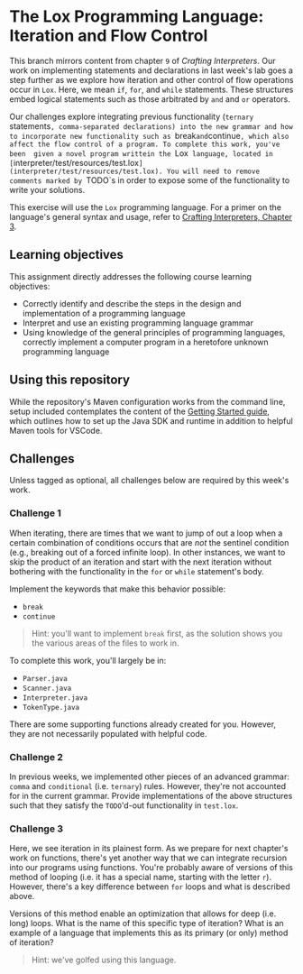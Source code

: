 # The Lox Programming Language: Iteration and Flow Control

This branch mirrors content from chapter `9` of _Crafting Interpreters_. Our work on implementing
statements and declarations in last week's lab goes a step further as we explore how iteration 
and other control of flow operations occur in `Lox`. Here, we mean `if`, `for`, and `while`
statements. These structures embed logical statements such as those arbitrated by `and` and `or`
operators. 

Our challenges explore integrating previous functionality (`ternary` statements`, comma-separated
declarations) into the new grammar and how to incorporate new functionality such as `break` and
`continue`, which also affect the flow control of a program. To complete this work, you've been 
given a novel program writtein the `Lox` language, located in [`interpreter/test/resources/test.lox`](interpreter/test/resources/test.lox).
You will need to remove comments marked by `TODO`s in order to expose some of the functionality to
write your solutions.

This exercise will use the `Lox` programming language. For a primer on the language's general syntax and usage, 
refer to  [Crafting Interpreters, Chapter 3](https://www.craftinginterpreters.com/the-lox-language.html).

## Learning objectives

This assignment directly addresses the following course learning objectives:

* Correctly identify and describe the steps in the design and implementation of a programming language
* Interpret and use an existing programming language grammar
* Using knowledge of the general principles of programming languages, correctly implement a computer program in a heretofore unknown programming language

## Using this repository

While the repository's Maven configuration works from the command line, setup included contemplates
the content of the [Getting Started guide](wiki/Getting-Started), which outlines how to set
up the Java SDK and runtime in addition to helpful Maven tools for VSCode.

## Challenges

Unless tagged as optional, all challenges below are required by this week's work.

### Challenge 1

When iterating, there are times that we want to jump of out a loop when a certain combination of
conditions occurs that are _not_ the sentinel condition (e.g., breaking out of a forced infinite
loop). In other instances, we want to skip the product of an iteration and start with the next
iteration without bothering with the functionality in the `for` or `while` statement's body.

Implement the keywords that make this behavior possible:

* `break`
* `continue`

> Hint: you'll want to implement `break` first, as the solution shows you the various areas
> of the files to work in.

To complete this work, you'll largely be in:

* `Parser.java`
* `Scanner.java`
* `Interpreter.java`
* `TokenType.java`

There are some supporting functions already created for you. However, they are not necessarily
populated with helpful code.

### Challenge 2

In previous weeks, we implemented other pieces of an advanced grammar: `comma` and `conditional` (i.e. `ternary`)
rules. However, they're not accounted for in the current grammar. Provide implementations of the above structures
such that they satisfy the `TODO`'d-out functionality in `test.lox`.

### Challenge 3

Here, we see iteration in its plainest form. As we prepare for next chapter's work on functions, there's yet
another way that we can integrate recursion into our programs using functions. You're probably aware of versions
of this method of looping (i.e. it has a special name, starting with the letter `r`). However, there's a key
difference between `for` loops and what is described above.

Versions of this method enable an optimization that allows for deep (i.e. long) loops. What is the name of this
specific type of iteration? What is an example of a language that implements this as its primary (or only) method
of iteration?

> Hint: we've golfed using this language.
